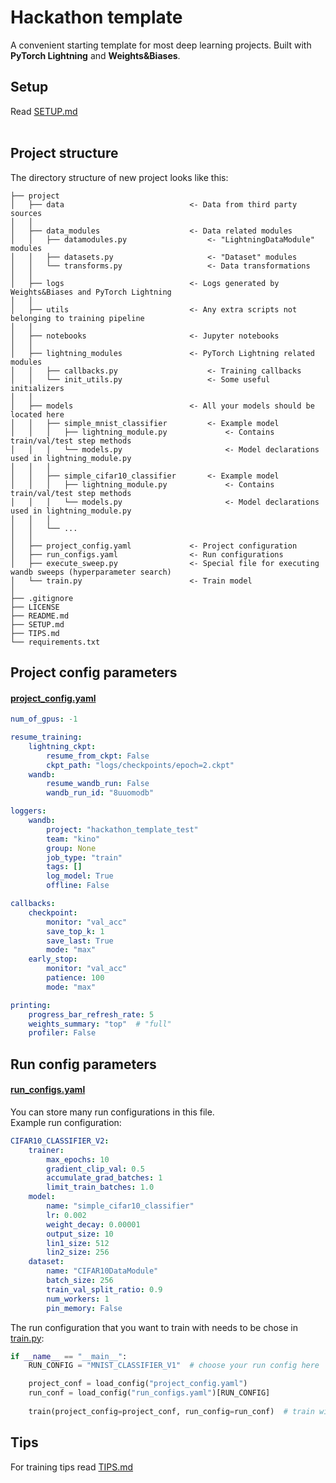 # Hackathon template
A convenient starting template for most deep learning projects. Built with <b>PyTorch Lightning</b> and <b>Weights&Biases</b>.
<br>


## Setup
Read [SETUP.md](SETUP.md)
<br><br>


## Project structure
The directory structure of new project looks like this: 
```
├── project
│   ├── data                            <- Data from third party sources
│   │
│   ├── data_modules                    <- Data related modules
│   │   ├── datamodules.py                  <- "LightningDataModule" modules
│   │   ├── datasets.py                     <- "Dataset" modules
│   │   └── transforms.py                   <- Data transformations
│   │
│   ├── logs                            <- Logs generated by Weights&Biases and PyTorch Lightning
│   │
│   ├── utils                           <- Any extra scripts not belonging to training pipeline
│   │
│   ├── notebooks                       <- Jupyter notebooks
│   │
│   ├── lightning_modules               <- PyTorch Lightning related modules
│   │   ├── callbacks.py                    <- Training callbacks
│   │   └── init_utils.py                   <- Some useful initializers
│   │
│   ├── models                          <- All your models should be located here
│   │   ├── simple_mnist_classifier         <- Example model
│   │   │   ├── lightning_module.py             <- Contains train/val/test step methods
│   │   │   └── models.py                       <- Model declarations used in lightning_module.py
│   │   │
│   │   ├── simple_cifar10_classifier       <- Example model
│   │   │   ├── lightning_module.py             <- Contains train/val/test step methods
│   │   │   └── models.py                       <- Model declarations used in lightning_module.py
│   │   │
│   │   └── ...
│   │
│   ├── project_config.yaml             <- Project configuration
│   ├── run_configs.yaml                <- Run configurations
│   ├── execute_sweep.py                <- Special file for executing wandb sweeps (hyperparameter search)
│   └── train.py                        <- Train model
│
├── .gitignore
├── LICENSE
├── README.md
├── SETUP.md
├── TIPS.md
└── requirements.txt
```

## Project config parameters 
#### [project_config.yaml](project/project_config.yaml)
```yaml
num_of_gpus: -1

resume_training:
    lightning_ckpt:
        resume_from_ckpt: False
        ckpt_path: "logs/checkpoints/epoch=2.ckpt"
    wandb:
        resume_wandb_run: False
        wandb_run_id: "8uuomodb"

loggers:
    wandb:
        project: "hackathon_template_test"
        team: "kino"
        group: None
        job_type: "train"
        tags: []
        log_model: True
        offline: False

callbacks:
    checkpoint:
        monitor: "val_acc"
        save_top_k: 1
        save_last: True
        mode: "max"
    early_stop:
        monitor: "val_acc"
        patience: 100
        mode: "max"

printing:
    progress_bar_refresh_rate: 5
    weights_summary: "top"  # "full"
    profiler: False
```

## Run config parameters
#### [run_configs.yaml](project/run_configs.yaml)
You can store many run configurations in this file.<br>
Example run configuration:
```yaml
CIFAR10_CLASSIFIER_V2:
    trainer:
        max_epochs: 10
        gradient_clip_val: 0.5
        accumulate_grad_batches: 1
        limit_train_batches: 1.0
    model:
        name: "simple_cifar10_classifier"
        lr: 0.002
        weight_decay: 0.00001
        output_size: 10
        lin1_size: 512
        lin2_size: 256
    dataset:
        name: "CIFAR10DataModule"
        batch_size: 256
        train_val_split_ratio: 0.9
        num_workers: 1
        pin_memory: False
```

The run configuration that you want to train with needs to be chose in [train.py](project/train.py):
```python
if __name__ == "__main__":
    RUN_CONFIG = "MNIST_CLASSIFIER_V1"  # choose your run config here

    project_conf = load_config("project_config.yaml")
    run_conf = load_config("run_configs.yaml")[RUN_CONFIG]
    
    train(project_config=project_conf, run_config=run_conf)  # train with chosen run config
```


## Tips
For training tips read [TIPS.md](TIPS.md)
